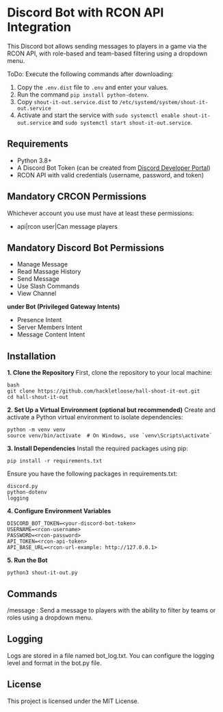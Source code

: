 # Discord Bot with RCON API Integration
This Discord bot allows sending messages to players in a game via the RCON API, with role-based and team-based filtering using a dropdown menu.

ToDo:
Execute the following commands after downloading:
1. Copy the `.env.dist` file to `.env` and enter your values.
2. Run the command `pip install python-dotenv`.
3. Copy `shout-it-out.service.dist` to `/etc/systemd/system/shout-it-out.service`
4. Activate and start the service with `sudo systemctl enable shout-it-out.service` and `sudo systemctl start shout-it-out.service`.

## Requirements
- Python 3.8+
- A Discord Bot Token (can be created from [Discord Developer Portal](https://discord.com/developers/applications))
- RCON API with valid credentials (username, password, and token)

## Mandatory CRCON Permissions
Whichever account you use must have at least these permissions:
- api|rcon user|Can message players

## Mandatory Discord Bot Permissions
- Manage Message
- Read Massage History
- Send Message
- Use Slash Commands
- View Channel

**under Bot (Privileged Gateway Intents)**
- Presence Intent
- Server Members Intent
- Message Content Intent
  
## Installation
**1. Clone the Repository**
   First, clone the repository to your local machine:

   ```
   bash
   git clone https://github.com/hackletloose/hall-shout-it-out.git
   cd hall-shout-it-out
   ```
**2. Set Up a Virtual Environment (optional but recommended)**
   Create and activate a Python virtual environment to isolate dependencies:
   ```
   python -m venv venv
   source venv/bin/activate  # On Windows, use `venv\Scripts\activate`
   ```
**3. Install Dependencies**
   Install the required packages using pip:
   ```
   pip install -r requirements.txt
   ```
   Ensure you have the following packages in requirements.txt:
   ```
   discord.py
   python-dotenv
   logging
   ```
**4. Configure Environment Variables**
   ```
   DISCORD_BOT_TOKEN=<your-discord-bot-token>
   USERNAME=<rcon-username>
   PASSWORD=<rcon-password>
   API_TOKEN=<rcon-api-token>
   API_BASE_URL=<rcon-url-example: http://127.0.0.1>
   ```
**5. Run the Bot**
   ```
   python3 shout-it-out.py
   ```
## Commands
/message <message>: Send a message to players with the ability to filter by teams or roles using a dropdown menu.
## Logging
Logs are stored in a file named bot_log.txt. You can configure the logging level and format in the bot.py file.
## License
This project is licensed under the MIT License.
